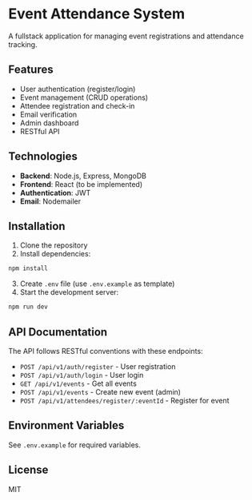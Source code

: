 # Event Attendance System

A fullstack application for managing event registrations and attendance tracking.

## Features
- User authentication (register/login)
- Event management (CRUD operations)
- Attendee registration and check-in
- Email verification
- Admin dashboard
- RESTful API

## Technologies
- **Backend**: Node.js, Express, MongoDB
- **Frontend**: React (to be implemented)
- **Authentication**: JWT
- **Email**: Nodemailer

## Installation

1. Clone the repository
2. Install dependencies:
```bash
npm install
```

3. Create `.env` file (use `.env.example` as template)
4. Start the development server:
```bash
npm run dev
```

## API Documentation

The API follows RESTful conventions with these endpoints:

- `POST /api/v1/auth/register` - User registration
- `POST /api/v1/auth/login` - User login
- `GET /api/v1/events` - Get all events
- `POST /api/v1/events` - Create new event (admin)
- `POST /api/v1/attendees/register/:eventId` - Register for event

## Environment Variables

See `.env.example` for required variables.

## License
MIT
